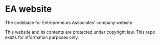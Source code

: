 # EA website
The codebase for Entrepreneurs Associates' company website.

This website and its contents are protected under copyright law. This repo exists for information purposes only.
